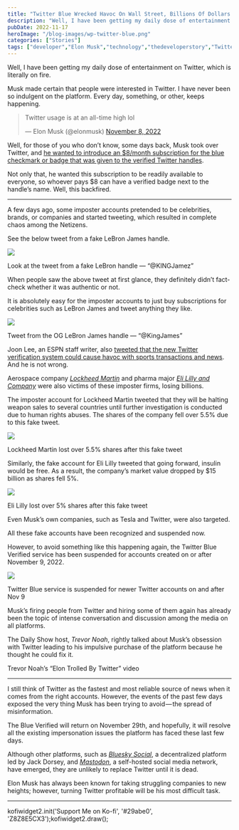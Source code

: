 ```yaml
---
title: "Twitter Blue Wrecked Havoc On Wall Street, Billions Of Dollars Lost"
description: "Well, I have been getting my daily dose of entertainment on Twitter, which is literally on fire. Musk made certain that people were interested in Twitter. I have never been so indulgent on the platform. Every day, something, or other, keeps happening. Well, for those of you who don’t know, some days back, Musk took [&hellip;]"
pubDate: 2022-11-17
heroImage: "/blog-images/wp-twitter-blue.png"
categories: ["Stories"]
tags: ["developer","Elon Musk","technology","thedeveloperstory","Twitter"]
---
```


Well, I have been getting my daily dose of entertainment on Twitter, which is literally on fire.

Musk made certain that people were interested in Twitter. I have never been so indulgent on the platform. Every day, something, or other, keeps happening.

> Twitter usage is at an all-time high lol
> 
> — Elon Musk (@elonmusk) [November 8, 2022](https://twitter.com/elonmusk/status/1589784134691741696?ref_src=twsrc%5Etfw)

Well, for those of you who don’t know, some days back, Musk took over Twitter, and [he wanted to introduce an $8/month subscription for the blue checkmark or badge that was given to the verified Twitter handles](https://thedeveloperstory.com/2022/11/04/elon-musks-plan-to-monetize-twitters-blue-tick-may-legitimize-real-voices/ "he wanted to introduce an $8/month subscription for the blue checkmark or badge that was given to the verified Twitter handles").

Not only that, he wanted this subscription to be readily available to everyone, so whoever pays $8 can have a verified badge next to the handle’s name. Well, this backfired.

* * *

A few days ago, some imposter accounts pretended to be celebrities, brands, or companies and started tweeting, which resulted in complete chaos among the Netizens.

See the below tweet from a fake LeBron James handle.

![](https://thedeveloperstory.com/wp-content/uploads/2022/11/screely-1668621979078-698x1024.png)

Look at the tweet from a fake LeBron handle — “@KINGJamez”

When people saw the above tweet at first glance, they definitely didn’t fact-check whether it was authentic or not.

It is absolutely easy for the imposter accounts to just buy subscriptions for celebrities such as LeBron James and tweet anything they like.

![](https://thedeveloperstory.com/wp-content/uploads/2022/11/screely-1668621997412.png)

Tweet from the OG LeBron James handle — “@KingJames”

Joon Lee, an ESPN staff writer, also [tweeted that the new Twitter verification system could cause havoc with sports transactions and news](https://twitter.com/joonlee/status/1590441088719892480). And he is not wrong.

Aerospace company [_Lockheed Martin_](https://www.lockheedmartin.com/) and pharma major [_Eli Lilly and Company_](https://www.lilly.com/) were also victims of these imposter firms, losing billions.

The imposter account for Lockheed Martin tweeted that they will be halting weapon sales to several countries until further investigation is conducted due to human rights abuses. The shares of the company fell over 5.5% due to this fake tweet.

![](https://thedeveloperstory.com/wp-content/uploads/2022/11/IMG_20221116_230509.jpg)

Lockheed Martin lost over 5.5% shares after this fake tweet

Similarly, the fake account for Eli Lilly tweeted that going forward, insulin would be free. As a result, the company’s market value dropped by $15 billion as shares fell 5%.

![](https://thedeveloperstory.com/wp-content/uploads/2022/11/IMG_20221116_231037.jpg)

Eli Lilly lost over 5% shares after this fake tweet

Even Musk’s own companies, such as Tesla and Twitter, were also targeted.

All these fake accounts have been recognized and suspended now.

However, to avoid something like this happening again, the Twitter Blue Verified service has been suspended for accounts created on or after November 9, 2022.

![](https://thedeveloperstory.com/wp-content/uploads/2022/11/screely-1668621896410-1024x635.png)

Twitter Blue service is suspended for newer Twitter accounts on and after Nov 9

Musk’s firing people from Twitter and hiring some of them again has already been the topic of intense conversation and discussion among the media on all platforms.

The Daily Show host, _Trevor Noah_, rightly talked about Musk’s obsession with Twitter leading to his impulsive purchase of the platform because he thought he could fix it.

Trevor Noah’s “Elon Trolled By Twitter” video

* * *

I still think of Twitter as the fastest and most reliable source of news when it comes from the right accounts. However, the events of the past few days exposed the very thing Musk has been trying to avoid — the spread of misinformation.

The Blue Verified will return on November 29th, and hopefully, it will resolve all the existing impersonation issues the platform has faced these last few days.

Although other platforms, such as [_Bluesky Social_](https://bsky.app/), a decentralized platform led by Jack Dorsey, and [_Mastodon_](https://mastodon.social/explore), a self-hosted social media network, have emerged, they are unlikely to replace Twitter until it is dead.

Elon Musk has always been known for taking struggling companies to new heights; however, turning Twitter profitable will be his most difficult task.

* * *

kofiwidget2.init('Support Me on Ko-fi', '#29abe0', 'Z8Z8E5CX3');kofiwidget2.draw();